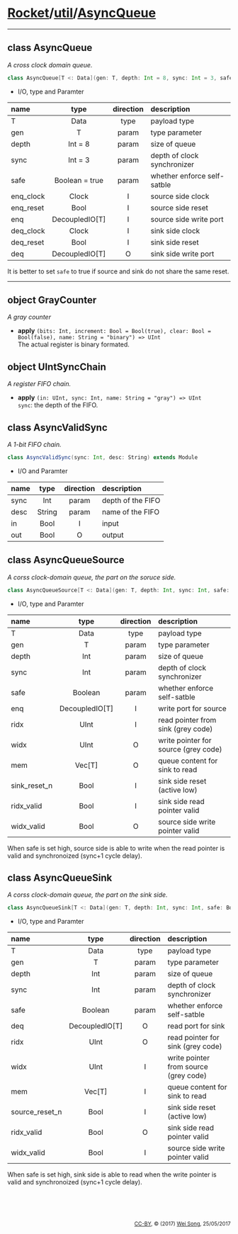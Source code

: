 [Rocket](../Readme.md)/[util](../util.md)/[AsyncQueue](https://github.com/freechipsproject/rocket-chip/tree/master/src/main/scala/util/AsyncQueue.scala)
========================


**********************

class AsyncQueue
------------------
*A cross clock domain queue.*

~~~scala
class AsyncQueue[T <: Data](gen: T, depth: Int = 8, sync: Int = 3, safe: Boolean = true) extends Crossing[T]
~~~

+ I/O, type and Paramter

| name                   | type             | direction  | description                           |
| :---                   | :--:             | :--:       | :---                                  |
| T                      | Data             | type       | payload type                          |
| gen                    | T                | param      | type parameter                        |
| depth                  | Int = 8          | param      | size of queue                         |
| sync                   | Int = 3          | param      | depth of clock synchronizer           |
| safe                   | Boolean = true   | param      | whether enforce self-satble           |
| enq\_clock             | Clock            | I          | source side clock                     |
| enq\_reset             | Bool             | I          | source side reset                     |
| enq                    | DecoupledIO[T]   | I          | source side write port                |
| deq\_clock             | Clock            | I          | sink side clock                       |
| deq\_reset             | Bool             | I          | sink side reset                       |
| deq                    | DecoupledIO[T]   | O          | sink side write port                  |

It is better to set `safe` to true if source and sink do not share the same reset.

**********************

object GrayCounter
-----------------------
*A gray counter*

+ **apply** `(bits: Int, increment: Bool = Bool(true), clear: Bool = Bool(false), name: String = "binary") => UInt`<br>
  The actual register is binary formated.

object UIntSyncChain
-----------------------
*A register FIFO chain.*

+ **apply** `(in: UInt, sync: Int, name: String = "gray") => UInt`<br>
  `sync`: the depth of the FIFO.

class AsyncValidSync
----------------------
*A 1-bit FIFO chain.*

~~~scala
class AsyncValidSync(sync: Int, desc: String) extends Module
~~~

+ I/O and Paramter

| name                   | type   | direction  | description                       |
| :---                   | :--:   | :--:       | :---                              |
| sync                   | Int    | param      | depth of the FIFO                 |
| desc                   | String | param      | name of the FIFO                  |
| in                     | Bool   | I          | input                             |
| out                    | Bool   | O          | output                            |

class AsyncQueueSource
----------------
*A corss clock-domain queue, the part on the soruce side.*

~~~scala
class AsyncQueueSource[T <: Data](gen: T, depth: Int, sync: Int, safe: Boolean = true) extends Module
~~~

+ I/O, type and Paramter

| name                   | type             | direction  | description                          |
| :---                   | :--:             | :--:       | :---                                 |
| T                      | Data             | type       | payload type                         |
| gen                    | T                | param      | type parameter                       |
| depth                  | Int              | param      | size of queue                        |
| sync                   | Int              | param      | depth of clock synchronizer          |
| safe                   | Boolean          | param      | whether enforce self-satble          |
| enq                    | DecoupledIO[T]   | I          | write port for source                |
| ridx                   | UInt             | I          | read pointer from sink (grey code)   |
| widx                   | UInt             | O          | write pointer for source (grey code) |
| mem                    | Vec[T]           | O          | queue content for sink to read       |
| sink_reset_n           | Bool             | I          | sink side reset (active low)         |
| ridx\_valid            | Bool             | I          | sink side read pointer valid         |
| widx\_valid            | Bool             | O          | source side write pointer valid      |

When safe is set high, source side is able to write when the read pointer is valid and synchronoized
(sync+1 cycle delay).

class AsyncQueueSink
-------------------------
*A corss clock-domain queue, the part on the sink side.*

~~~scala
class AsyncQueueSink[T <: Data](gen: T, depth: Int, sync: Int, safe: Boolean = true) extends Module
~~~

+ I/O, type and Paramter

| name                   | type             | direction  | description                           |
| :---                   | :--:             | :--:       | :---                                  |
| T                      | Data             | type       | payload type                          |
| gen                    | T                | param      | type parameter                        |
| depth                  | Int              | param      | size of queue                         |
| sync                   | Int              | param      | depth of clock synchronizer           |
| safe                   | Boolean          | param      | whether enforce self-satble           |
| deq                    | DecoupledIO[T]   | O          | read port for sink                    |
| ridx                   | UInt             | O          | read pointer for sink (grey code)     |
| widx                   | UInt             | I          | write pointer from source (grey code) |
| mem                    | Vec[T]           | I          | queue content for sink to read        |
| source_reset_n         | Bool             | I          | sink side reset (active low)          |
| ridx\_valid            | Bool             | O          | sink side read pointer valid          |
| widx\_valid            | Bool             | I          | source side write pointer valid       |

When safe is set high, sink side is able to read when the write pointer is valid and synchronoized
(sync+1 cycle delay).


<br><br><br><p align="right"><sub>[CC-BY](https://creativecommons.org/licenses/by/3.0/), &copy; (2017) [Wei Song](mailto:wsong83@gmail.com), 25/05/2017</sub></p>

